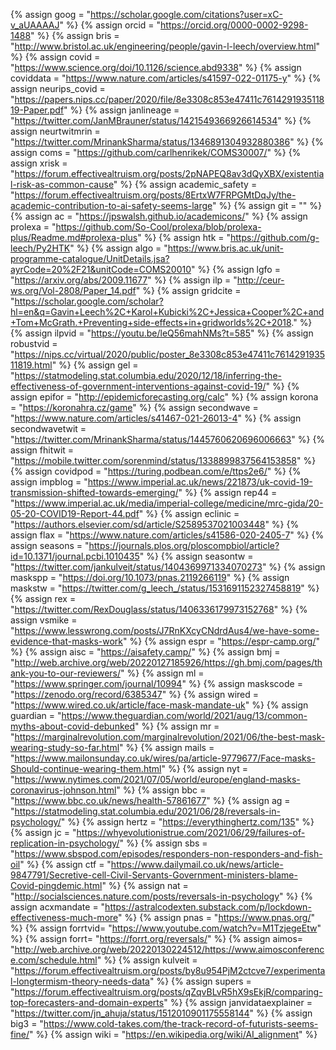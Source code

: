 {%	assign goog = "https://scholar.google.com/citations?user=xC-v_aUAAAAJ"		%}
{%	assign orcid = "https://orcid.org/0000-0002-9298-1488"		%}
{%	assign bris = "http://www.bristol.ac.uk/engineering/people/gavin-l-leech/overview.html"	%}
{%	assign covid = "https://www.science.org/doi/10.1126/science.abd9338"		%}
{%	assign coviddata = "https://www.nature.com/articles/s41597-022-01175-y"		%}
{%	assign neurips_covid = "https://papers.nips.cc/paper/2020/file/8e3308c853e47411c761429193511819-Paper.pdf"	%}
{%	assign janlineage = "https://twitter.com/JanMBrauner/status/1421549366926614534"	%}
{%	assign neurtwitmrin = "https://twitter.com/MrinankSharma/status/1346891304932880386"	%}
{%	assign coms = "https://github.com/carlhenrikek/COMS30007/"		%}
{%	assign xrisk = "https://forum.effectivealtruism.org/posts/2pNAPEQ8av3dQyXBX/existential-risk-as-common-cause"	%}
{%	assign academic_safety = "https://forum.effectivealtruism.org/posts/8ErtxW7FRPGMtDqJy/the-academic-contribution-to-ai-safety-seems-large"	%}
{%	assign git = ""		%}
{%	assign ac = "https://jpswalsh.github.io/academicons/"	%}
{%	assign prolexa = "https://github.com/So-Cool/prolexa/blob/prolexa-plus/Readme.md#prolexa-plus" 	%}
{%	assign htk = "https://github.com/g-leech/Py2HTK"	%}
{%	assign algo = "https://www.bris.ac.uk/unit-programme-catalogue/UnitDetails.jsa?ayrCode=20%2F21&unitCode=COMS20010"	%}
{%	assign lgfo = "https://arxiv.org/abs/2009.11677"		%}
{%	assign ilp = "http://ceur-ws.org/Vol-2808/Paper_14.pdf"		%}
{%	assign gridcite = "https://scholar.google.com/scholar?hl=en&q=Gavin+Leech%2C+Karol+Kubicki%2C+Jessica+Cooper%2C+and+Tom+McGrath.+Preventing+side-effects+in+gridworlds%2C+2018."	%}
{%	assign ilpvid = "https://youtu.be/leQ56mahNMs?t=585"		%}
{%	assign robustvid = "https://nips.cc/virtual/2020/public/poster_8e3308c853e47411c761429193511819.html"	%}
{%	assign gel = "https://statmodeling.stat.columbia.edu/2020/12/18/inferring-the-effectiveness-of-government-interventions-against-covid-19/" %}
{%	assign epifor = "http://epidemicforecasting.org/calc"	%}
{%	assign korona = "https://koronahra.cz/game"	%}
{%	assign secondwave = "https://www.nature.com/articles/s41467-021-26013-4"	%}
{%	assign secondwavetwit = "https://twitter.com/MrinankSharma/status/1445760620696006663"	%}
{%	assign fhitwit = "https://mobile.twitter.com/sorenmind/status/1338899837564153858"	%}
{%	assign covidpod = "https://turing.podbean.com/e/ttps2e6/"		%}
{%	assign impblog = "https://www.imperial.ac.uk/news/221873/uk-covid-19-transmission-shifted-towards-emerging/"	%}
{%	assign rep44 = "https://www.imperial.ac.uk/media/imperial-college/medicine/mrc-gida/20-05-20-COVID19-Report-44.pdf"	%}
{%	assign eclinic = "https://authors.elsevier.com/sd/article/S2589537021003448"	%}
{%	assign flax = "https://www.nature.com/articles/s41586-020-2405-7"		%}
{%	assign seasons = "https://journals.plos.org/ploscompbiol/article?id=10.1371/journal.pcbi.1010435"		%}
{%	assign seasontw = "https://twitter.com/jankulveit/status/1404369971334070273"	%}
{%	assign maskspp = "https://doi.org/10.1073/pnas.2119266119"		%}
{%	assign maskstw = "https://twitter.com/g_leech_/status/1531691152327458819"	%}
{%	assign rex = "https://twitter.com/RexDouglass/status/1406336179973152768"		%}
{%	assign vsmike = "https://www.lesswrong.com/posts/J7RnKXcyCNdrdAus4/we-have-some-evidence-that-masks-work"	%}
{%	assign espr = "https://espr-camp.org/"		%}
{%	assign aisc = "https://aisafety.camp/"	%}
{%	assign bmj = "http://web.archive.org/web/20220127185926/https://gh.bmj.com/pages/thank-you-to-our-reviewers/"	%}
{%	assign ml = "https://www.springer.com/journal/10994"	%}
{%	assign maskscode = "https://zenodo.org/record/6385347"	%}
{%	assign wired = "https://www.wired.co.uk/article/face-mask-mandate-uk"	%}
{%	assign guardian = "https://www.theguardian.com/world/2021/aug/13/common-myths-about-covid-debunked"	%}
{%	assign mr = "https://marginalrevolution.com/marginalrevolution/2021/06/the-best-mask-wearing-study-so-far.html"	%}
{%	assign mails = "https://www.mailonsunday.co.uk/wires/pa/article-9779677/Face-masks-Should-continue-wearing-them.html"	%}
{%	assign nyt = "https://www.nytimes.com/2021/07/05/world/europe/england-masks-coronavirus-johnson.html"	%}
{%	assign bbc = "https://www.bbc.co.uk/news/health-57861677"	%}
{%	assign ag = "https://statmodeling.stat.columbia.edu/2021/06/28/reversals-in-psychology/"	%}
{%	assign hertz = "https://everythinghertz.com/135"	%}
{%	assign jc = "https://whyevolutionistrue.com/2021/06/29/failures-of-replication-in-psychology/"	%}
{%	assign sbs = "https://www.sbspod.com/episodes/responders-non-responders-and-fish-oil"	%}
{%	assign ctf = "https://www.dailymail.co.uk/news/article-9847791/Secretive-cell-Civil-Servants-Government-ministers-blame-Covid-pingdemic.html"	%}
{%	assign nat = "http://socialsciences.nature.com/posts/reversals-in-psychology"	%}
{%	assign acxmandate = "https://astralcodexten.substack.com/p/lockdown-effectiveness-much-more"	%}
{%	assign pnas = "https://www.pnas.org/"	%}
{%	assign forrtvid= "https://www.youtube.com/watch?v=M1TzjegeEtw"	%}
{%	assign forrt= "https://forrt.org/reversals/"	%}
{%	assign aimos= "http://web.archive.org/web/20220130224512/https://www.aimosconference.com/schedule.html"	%}
{%	assign kulveit = "https://forum.effectivealtruism.org/posts/by8u954PjM2ctcve7/experimental-longtermism-theory-needs-data"	%}
{%	assign supers = "https://forum.effectivealtruism.org/posts/qZqvBLvR5hX9sEkjR/comparing-top-forecasters-and-domain-experts"	%}
{%	assign janvidataexplainer = "https://twitter.com/jn_ahuja/status/1512010901175558144"	%}
{%	assign big3 = "https://www.cold-takes.com/the-track-record-of-futurists-seems-fine/"	%}
{%  assign wiki = "https://en.wikipedia.org/wiki/AI_alignment"      %}